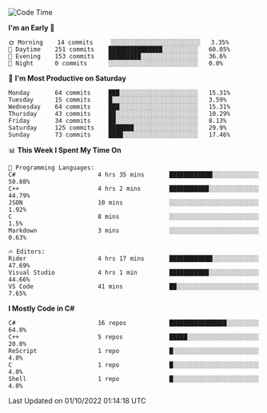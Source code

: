 <!--START_SECTION:waka-->
![Code Time](http://img.shields.io/badge/Code%20Time-835%20hrs%2035%20mins-blue)

**I'm an Early 🐤** 

```text
🌞 Morning    14 commits     ░░░░░░░░░░░░░░░░░░░░░░░░░   3.35% 
🌆 Daytime    251 commits    ███████████████░░░░░░░░░░   60.05% 
🌃 Evening    153 commits    █████████░░░░░░░░░░░░░░░░   36.6% 
🌙 Night      0 commits      ░░░░░░░░░░░░░░░░░░░░░░░░░   0.0%

```
📅 **I'm Most Productive on Saturday** 

```text
Monday       64 commits     ███░░░░░░░░░░░░░░░░░░░░░░   15.31% 
Tuesday      15 commits     █░░░░░░░░░░░░░░░░░░░░░░░░   3.59% 
Wednesday    64 commits     ███░░░░░░░░░░░░░░░░░░░░░░   15.31% 
Thursday     43 commits     ██░░░░░░░░░░░░░░░░░░░░░░░   10.29% 
Friday       34 commits     ██░░░░░░░░░░░░░░░░░░░░░░░   8.13% 
Saturday     125 commits    ███████░░░░░░░░░░░░░░░░░░   29.9% 
Sunday       73 commits     ████░░░░░░░░░░░░░░░░░░░░░   17.46%

```


📊 **This Week I Spent My Time On** 

```text
💬 Programming Languages: 
C#                       4 hrs 35 mins       ████████████░░░░░░░░░░░░░   50.88% 
C++                      4 hrs 2 mins        ███████████░░░░░░░░░░░░░░   44.79% 
JSON                     10 mins             ░░░░░░░░░░░░░░░░░░░░░░░░░   1.92% 
C                        8 mins              ░░░░░░░░░░░░░░░░░░░░░░░░░   1.5% 
Markdown                 3 mins              ░░░░░░░░░░░░░░░░░░░░░░░░░   0.63%

🔥 Editors: 
Rider                    4 hrs 17 mins       ████████████░░░░░░░░░░░░░   47.69% 
Visual Studio            4 hrs 1 min         ███████████░░░░░░░░░░░░░░   44.66% 
VS Code                  41 mins             ██░░░░░░░░░░░░░░░░░░░░░░░   7.65%

```

**I Mostly Code in C#** 

```text
C#                       16 repos            ████████████████░░░░░░░░░   64.0% 
C++                      5 repos             █████░░░░░░░░░░░░░░░░░░░░   20.0% 
ReScript                 1 repo              █░░░░░░░░░░░░░░░░░░░░░░░░   4.0% 
C                        1 repo              █░░░░░░░░░░░░░░░░░░░░░░░░   4.0% 
Shell                    1 repo              █░░░░░░░░░░░░░░░░░░░░░░░░   4.0%

```



 Last Updated on 01/10/2022 01:14:18 UTC
<!--END_SECTION:waka-->
